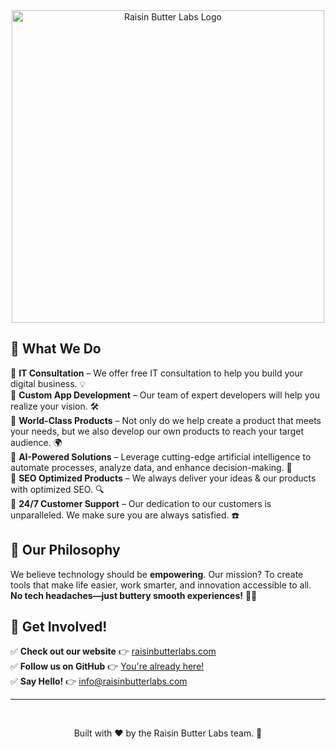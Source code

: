 <div align="center">
    <img src="https://storage.raisinbutterlabs.com/logo-footer-light.webp" alt="Raisin Butter Labs Logo" width="500">
</div>

## 🎯 What We Do

🔹 **IT Consultation** – We offer free IT consultation to help you build your digital business. 💡  
🔹 **Custom App Development** – Our team of expert developers will help you realize your vision. 🛠️  
🔹 **World-Class Products** – Not only do we help create a product that meets your needs, but we also develop our own products to reach your target audience. 🌍  
🔹 **AI-Powered Solutions** – Leverage cutting-edge artificial intelligence to automate processes, analyze data, and enhance decision-making. 🤖  
🔹 **SEO Optimized Products** – We always deliver your ideas & our products with optimized SEO. 🔍  
🔹 **24/7 Customer Support** – Our dedication to our customers is unparalleled. We make sure you are always satisfied. ☎️  


## 🌟 Our Philosophy
We believe technology should be **empowering**. Our mission? To create tools that make life easier, work smarter, and innovation accessible to all. **No tech headaches—just buttery smooth experiences!** 🧈💡


## 🎉 Get Involved!

✅ **Check out our website** 👉 [raisinbutterlabs.com](https://raisinbutterlabs.com/)  
✅ **Follow us on GitHub** 👉 [You're already here!](https://github.com/Raisin-Butter-Labs)  
✅ **Say Hello!** 👉 [info@raisinbutterlabs.com](mailto:info@raisinbutterlabs.com)  

---

<div align="center">
<br>
<p>Built with ❤️ by the Raisin Butter Labs team. 🚀</p>
</div>
